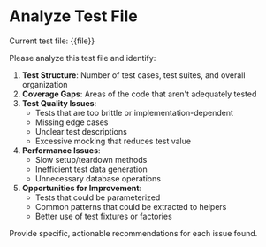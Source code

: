 # Analyze Test File

Current test file: {{file}}

Please analyze this test file and identify:

1. **Test Structure**: Number of test cases, test suites, and overall organization
2. **Coverage Gaps**: Areas of the code that aren't adequately tested
3. **Test Quality Issues**:
   - Tests that are too brittle or implementation-dependent
   - Missing edge cases
   - Unclear test descriptions
   - Excessive mocking that reduces test value
4. **Performance Issues**:
   - Slow setup/teardown methods
   - Inefficient test data generation
   - Unnecessary database operations
5. **Opportunities for Improvement**:
   - Tests that could be parameterized
   - Common patterns that could be extracted to helpers
   - Better use of test fixtures or factories

Provide specific, actionable recommendations for each issue found.